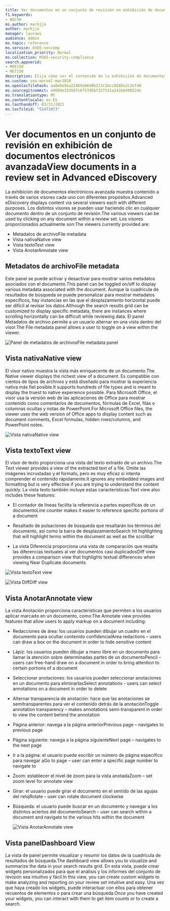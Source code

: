```yaml
---
title: Ver documentos en un conjunto de revisión en exhibición de documentos electrónicos avanzada
f1.keywords:
- NOCSH
ms.author: markjjo
author: markjjo
manager: laurawi
audience: Admin
ms.topic: reference
ms.service: O365-seccomp
localization_priority: Normal
ms.collection: M365-security-compliance
search.appverid:
- MOE150
- MET150
description: Elija cómo ver el contenido de la exhibición de documentos electrónicos avanzada, como texto, anotación, vista convertida o nativa.
ms.custom: seo-marvel-mar2020
ms.openlocfilehash: aa8e8e9ea22469ab6d0b223c1bcc9285e2c2ef40
ms.sourcegitcommit: d4604e333507c6f57d5bf327531a241b649052de
ms.translationtype: MT
ms.contentlocale: es-ES
ms.lasthandoff: 03/31/2021
ms.locfileid: "51471073"
---
```

# <a name="view-documents-in-a-review-set-in-advanced-ediscovery"></a><span data-ttu-id="96c8b-103">Ver documentos en un conjunto de revisión en exhibición de documentos electrónicos avanzada</span><span class="sxs-lookup"><span data-stu-id="96c8b-103">View documents in a review set in Advanced eDiscovery</span></span>

<span data-ttu-id="96c8b-104">La exhibición de documentos electrónicos avanzada muestra contenido a través de varios visores cada uno con diferentes propósitos.</span><span class="sxs-lookup"><span data-stu-id="96c8b-104">Advanced eDiscovery displays content via several viewers each with different purposes.</span></span> <span data-ttu-id="96c8b-105">Los distintos visores se pueden usar haciendo clic en cualquier documento dentro de un conjunto de revisión.</span><span class="sxs-lookup"><span data-stu-id="96c8b-105">The various viewers can be used by clicking on any document within a review set.</span></span> <span data-ttu-id="96c8b-106">Los visores proporcionados actualmente son:</span><span class="sxs-lookup"><span data-stu-id="96c8b-106">The viewers currently provided are:</span></span>

- <span data-ttu-id="96c8b-107">Metadatos de archivo</span><span class="sxs-lookup"><span data-stu-id="96c8b-107">File metadata</span></span>
- <span data-ttu-id="96c8b-108">Vista nativa</span><span class="sxs-lookup"><span data-stu-id="96c8b-108">Native view</span></span>
- <span data-ttu-id="96c8b-109">Vista texto</span><span class="sxs-lookup"><span data-stu-id="96c8b-109">Text view</span></span>
- <span data-ttu-id="96c8b-110">Vista Anotar</span><span class="sxs-lookup"><span data-stu-id="96c8b-110">Annotate view</span></span>

## <a name="file-metadata"></a><span data-ttu-id="96c8b-111">Metadatos de archivo</span><span class="sxs-lookup"><span data-stu-id="96c8b-111">File metadata</span></span>

<span data-ttu-id="96c8b-112">Este panel se puede activar y desactivar para mostrar varios metadatos asociados con el documento.</span><span class="sxs-lookup"><span data-stu-id="96c8b-112">This panel can be toggled on/off to display various metadata associated with the document.</span></span> <span data-ttu-id="96c8b-113">Aunque la cuadrícula de resultados de búsqueda se puede personalizar para mostrar metadatos específicos, hay instancias en las que el desplazamiento horizontal puede ser difícil al revisar los datos.</span><span class="sxs-lookup"><span data-stu-id="96c8b-113">Although the search results grid can be customized to display specific metadata, there are instances where scrolling horizontally can be difficult while reviewing data.</span></span> <span data-ttu-id="96c8b-114">El panel Metadatos de archivo permite a un usuario alternar en una vista dentro del visor.</span><span class="sxs-lookup"><span data-stu-id="96c8b-114">The File metadata panel allows a user to toggle on a view within the viewer.</span></span>

![<span data-ttu-id="96c8b-115">Panel de metadatos de archivos</span><span class="sxs-lookup"><span data-stu-id="96c8b-115">File metadata panel</span></span>
](../media/Reviewimage2.png)

## <a name="native-view"></a><span data-ttu-id="96c8b-116">Vista nativa</span><span class="sxs-lookup"><span data-stu-id="96c8b-116">Native view</span></span>

<span data-ttu-id="96c8b-117">El visor nativo muestra la vista más enriquecente de un documento.</span><span class="sxs-lookup"><span data-stu-id="96c8b-117">The Native viewer displays the richest view of a document.</span></span> <span data-ttu-id="96c8b-118">Es compatible con cientos de tipos de archivos y está diseñado para mostrar la experiencia nativa más fiel posible.</span><span class="sxs-lookup"><span data-stu-id="96c8b-118">It supports hundreds of file types and is meant to display the truest to native experience possible.</span></span> <span data-ttu-id="96c8b-119">Para Microsoft Office, el visor usa la versión web de las aplicaciones de Office para mostrar contenido como comentarios de documentos, fórmulas de Excel, filas o columnas ocultas y notas de PowerPoint.</span><span class="sxs-lookup"><span data-stu-id="96c8b-119">For Microsoft Office files, the viewer uses the web version of Office apps to display content such as document comments, Excel formulas, hidden rows/columns, and PowerPoint notes.</span></span>

![<span data-ttu-id="96c8b-120">Vista nativa</span><span class="sxs-lookup"><span data-stu-id="96c8b-120">Native view</span></span>
](../media/Reviewimage3.png)

## <a name="text-view"></a><span data-ttu-id="96c8b-121">Vista texto</span><span class="sxs-lookup"><span data-stu-id="96c8b-121">Text view</span></span>

<span data-ttu-id="96c8b-122">El visor de texto proporciona una vista del texto extraído de un archivo.</span><span class="sxs-lookup"><span data-stu-id="96c8b-122">The Text viewer provides a view of the extracted text of a file.</span></span> <span data-ttu-id="96c8b-123">Omite las imágenes incrustadas y el formato, pero es muy eficaz si intenta comprender el contenido rápidamente.</span><span class="sxs-lookup"><span data-stu-id="96c8b-123">It ignores any embedded images and formatting but is very effective if you are trying to understand the content quickly.</span></span> <span data-ttu-id="96c8b-124">La vista texto también incluye estas características:</span><span class="sxs-lookup"><span data-stu-id="96c8b-124">Text view also includes these features:</span></span>

  - <span data-ttu-id="96c8b-125">El contador de líneas facilita la referencia a partes específicas de un documento</span><span class="sxs-lookup"><span data-stu-id="96c8b-125">Line counter makes it easier to reference specific portions of a document</span></span>

  - <span data-ttu-id="96c8b-126">Resaltado de pulsaciones de búsqueda que resaltarán los términos del documento, así como la barra de desplazamiento</span><span class="sxs-lookup"><span data-stu-id="96c8b-126">Search hit highlighting that will highlight terms within the document as well as the scrollbar</span></span>

  - <span data-ttu-id="96c8b-127">La vista Diferencia proporciona una vista de comparación que resalta las diferencias textuales al ver documentos casi duplicados</span><span class="sxs-lookup"><span data-stu-id="96c8b-127">Diff view provides a comparison view that highlights textual differences when viewing Near Duplicate documents</span></span>

![<span data-ttu-id="96c8b-128">Vista texto</span><span class="sxs-lookup"><span data-stu-id="96c8b-128">Text view</span></span>
](../media/Reviewimage4.png)

![<span data-ttu-id="96c8b-129">Vista Diff</span><span class="sxs-lookup"><span data-stu-id="96c8b-129">Diff view</span></span>
](../media/Reviewimage5.png)

## <a name="annotate-view"></a><span data-ttu-id="96c8b-130">Vista Anotar</span><span class="sxs-lookup"><span data-stu-id="96c8b-130">Annotate view</span></span>

<span data-ttu-id="96c8b-131">La vista Anotación proporciona características que permiten a los usuarios aplicar marcado en un documento, como:</span><span class="sxs-lookup"><span data-stu-id="96c8b-131">The Annotate view provides features that allow users to apply markup on a document including:</span></span>

  - <span data-ttu-id="96c8b-132">Redacciones de área: los usuarios pueden dibujar un cuadro en el documento para ocultar contenido confidencial</span><span class="sxs-lookup"><span data-stu-id="96c8b-132">Area redactions – users can draw a box on the document in order to hide sensitive content</span></span>

  - <span data-ttu-id="96c8b-133">Lápiz: los usuarios pueden dibujar a mano libre en un documento para llamar la atención sobre determinadas partes de un documento</span><span class="sxs-lookup"><span data-stu-id="96c8b-133">Pencil – users can free-hand draw on a document in order to bring attention to certain portions of a document</span></span>

  - <span data-ttu-id="96c8b-134">Seleccionar anotaciones: los usuarios pueden seleccionar anotaciones en un documento para eliminarlas</span><span class="sxs-lookup"><span data-stu-id="96c8b-134">Select annotations - users can select annotations on a document in order to delete</span></span>

  - <span data-ttu-id="96c8b-135">Alternar transparencia de anotación: hace que las anotaciones se semitransparentes para ver el contenido detrás de la anotación</span><span class="sxs-lookup"><span data-stu-id="96c8b-135">Toggle annotation transparency – makes annotations semi-transparent in order to view the content behind the annotation</span></span>

  - <span data-ttu-id="96c8b-136">Página anterior: navega a la página anterior</span><span class="sxs-lookup"><span data-stu-id="96c8b-136">Previous page – navigates to previous page</span></span>

  - <span data-ttu-id="96c8b-137">Página siguiente: navega a la página siguiente</span><span class="sxs-lookup"><span data-stu-id="96c8b-137">Next page – navigates to the next page</span></span>

  - <span data-ttu-id="96c8b-138">Ir a la página: el usuario puede escribir un número de página específico para navegar a</span><span class="sxs-lookup"><span data-stu-id="96c8b-138">Go to page – user can enter a specific page number to navigate to</span></span>

  - <span data-ttu-id="96c8b-139">Zoom: establecer el nivel de zoom para la vista anotada</span><span class="sxs-lookup"><span data-stu-id="96c8b-139">Zoom – set zoom level for annotate view</span></span>

  - <span data-ttu-id="96c8b-140">Girar: el usuario puede girar el documento en el sentido de las agujas del reloj</span><span class="sxs-lookup"><span data-stu-id="96c8b-140">Rotate – user can rotate document clockwise</span></span>

  - <span data-ttu-id="96c8b-141">Búsqueda: el usuario puede buscar en un documento y navegar a los distintos aciertos del documento</span><span class="sxs-lookup"><span data-stu-id="96c8b-141">Search – user can search within a document and navigate to the various hits within the document</span></span>
    
    ![<span data-ttu-id="96c8b-142">Vista Anotar</span><span class="sxs-lookup"><span data-stu-id="96c8b-142">Annotate view</span></span>
    ](../media/Reviewimage1.png)

## <a name="dashboard-view"></a><span data-ttu-id="96c8b-143">Vista panel</span><span class="sxs-lookup"><span data-stu-id="96c8b-143">Dashboard View</span></span> 
<span data-ttu-id="96c8b-144">La vista de panel permite visualizar y resumir los datos de la cuadrícula de resultados de búsqueda.</span><span class="sxs-lookup"><span data-stu-id="96c8b-144">The dashboard view allows you to visualize and summarize the data in your search results grid.</span></span> <span data-ttu-id="96c8b-145">En esta vista, puede crear widgets personalizados para que el análisis y los informes del conjunto de revisión sea intuitivo y fácil.</span><span class="sxs-lookup"><span data-stu-id="96c8b-145">In this view, you can create custom widgets to make analyzing and reporting on your review set intuitive and easy.</span></span> <span data-ttu-id="96c8b-146">Una vez que haya creado los widgets, puede interactuar con ellos para obtener recuentos de elementos o para crear una búsqueda.</span><span class="sxs-lookup"><span data-stu-id="96c8b-146">Once you have created your widgets, you can interact with them to get item counts or to create a search.</span></span> 
